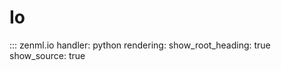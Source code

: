 # Io

::: zenml.io
    handler: python
    rendering:
      show_root_heading: true
      show_source: true
